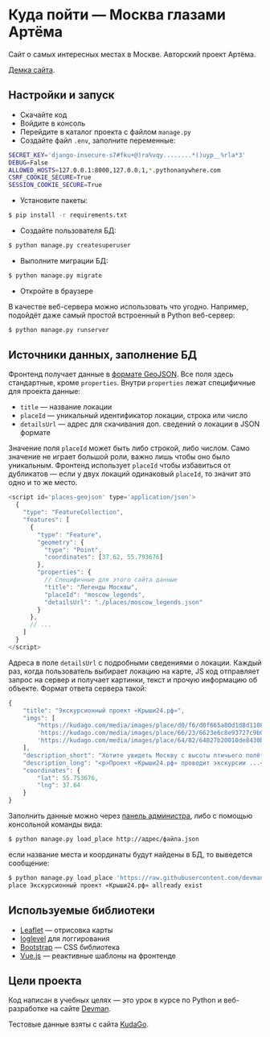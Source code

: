 # Куда пойти — Москва глазами Артёма

Сайт о самых интересных местах в Москве. Авторский проект Артёма.

[Демка сайта](http://flashkir.pythonanywhere.com/).

## Настройки и запуск

* Скачайте код
* Войдите в консоль
* Перейдите в каталог проекта с файлом `manage.py`
* Создайте файл `.env`, заполните переменные:

```bash
SECRET_KEY='django-insecure-s7#fku+@)ra%vqy........*()uyp__%rla*3'
DEBUG=False
ALLOWED_HOSTS=127.0.0.1:8000,127.0.0.1,*.pythonanywhere.com
CSRF_COOKIE_SECURE=True
SESSION_COOKIE_SECURE=True
```

* Установите пакеты:

```bash
$ pip install -r requirements.txt
```

* Создайте пользователя БД:

```bash
$ python manage.py createsuperuser
```

* Выполните миграции БД:

```bash
$ python manage.py migrate
```

* Откройте в браузере

В качестве веб-сервера можно использовать что угодно. Например, подойдёт даже самый простой встроенный в Python веб-сервер:

```bash
$ python manage.py runserver
```

## Источники данных, заполнение БД

Фронтенд получает данные в [формате GeoJSON](https://ru.wikipedia.org/wiki/GeoJSON). Все поля здесь стандартные, кроме `properties`. Внутри `properties` лежат специфичные для проекта данные:

* `title` — название локации
* `placeId` — уникальный идентификатор локации, строка или число
* `detailsUrl` — адрес для скачивания доп. сведений о локации в JSON формате

Значение поля `placeId` может быть либо строкой, либо числом. Само значение не играет большой роли, важно лишь чтобы оно было уникальным. Фронтенд использует `placeId` чтобы избавиться от дубликатов — если у двух локаций одинаковый `placeId`, то значит это одно и то же место.

```javascript
<script id='places-geojson' type='application/json'>
  {
    "type": "FeatureCollection",
    "features": [
      {
        "type": "Feature",
        "geometry": {
          "type": "Point",
          "coordinates": [37.62, 55.793676]
        },
        "properties": {
          // Специфичные для этого сайта данные
          "title": "Легенды Москвы",
          "placeId": "moscow_legends",
          "detailsUrl": "./places/moscow_legends.json"
        }
      },
      // ...
    ]
  }
</script>
```
Адреса в поле `detailsUrl` c подробными сведениями о локации. Каждый раз, когда пользователь выбирает локацию на карте, JS код отправляет запрос на сервер и получает картинки, текст и прочую информацию об объекте. Формат ответа сервера такой:

```javascript
{
    "title": "Экскурсионный проект «Крыши24.рф»",
    "imgs": [
        "https://kudago.com/media/images/place/d0/f6/d0f665a80d1d8d110826ba797569df02.jpg',
        'https://kudago.com/media/images/place/66/23/6623e6c8e93727c9b0bb198972d9e9fa.jpg',
        'https://kudago.com/media/images/place/64/82/64827b20010de8430bfc4fb14e786c19.jpg",
    ],
    "description_short": "Хотите увидеть Москву с высоты птичьего полёта?",
    "description_long": "<p>Проект «Крыши24.рф» проводит экскурсии ...</p>",
    "coordinates": {
        "lat": 55.753676,
        "lng": 37.64
    }
}
```

Заполнить данные можно через [панель администра](https://flashkir.pythonanywhere.com/admin/), либо с помощью консольной команды вида:

```bash
$ python manage.py load_place http://адрес/файла.json
```

если название места и координаты будут найдены в БД, то выведется сообщение:

```bash
$ python manage.py load_place 'https://raw.githubusercontent.com/devmanorg/where-to-go-places/master/places/%D0%AD%D0%BA%D1%81%D0%BA%D1%83%D1%80%D1%81%D0%B8%D0%BE%D0%BD%D0%BD%D1%8B%D0%B9%20%D0%BF%D1%80%D0%BE%D0%B5%D0%BA%D1%82%20%C2%AB%D0%9A%D1%80%D1%8B%D1%88%D0%B824.%D1%80%D1%84%C2%BB.json'
place Экскурсионный проект «Крыши24.рф» allready exist
```

## Используемые библиотеки

* [Leaflet](https://leafletjs.com/) — отрисовка карты
* [loglevel](https://www.npmjs.com/package/loglevel) для логгирования
* [Bootstrap](https://getbootstrap.com/) — CSS библиотека
* [Vue.js](https://ru.vuejs.org/) — реактивные шаблоны на фронтенде

## Цели проекта

Код написан в учебных целях — это урок в курсе по Python и веб-разработке на сайте [Devman](https://dvmn.org/).

Тестовые данные взяты с сайта [KudaGo](https://kudago.com/).